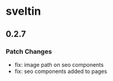 # sveltin

## 0.2.7

### Patch Changes

- fix: image path on seo components
- fix: seo components added to pages
